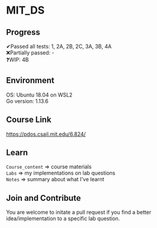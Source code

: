 # MIT_DS

## Progress
✔Passed all tests: 1, 2A, 2B, 2C, 3A, 3B, 4A\
❌Partially passed: -\
❓WIP: 4B

## Environment
OS: Ubuntu 18.04 on WSL2\
Go version: 1.13.6

## Course Link
https://pdos.csail.mit.edu/6.824/

## Learn
`Course_content` => course materials\
`Labs` => my implementations on lab questions\
`Notes` => summary about what I've learnt

## Join and Contribute
You are welcome to initate a pull request if you find a better idea/implementation to a specific lab question.